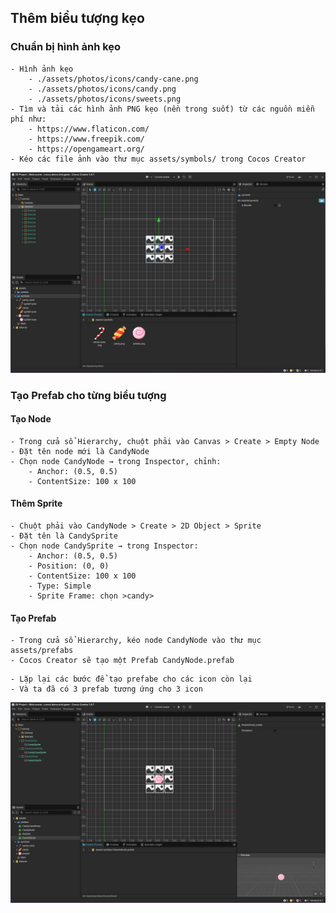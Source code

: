 
## Thêm biểu tượng kẹo

### Chuẩn bị hình ảnh kẹo

```
- Hình ảnh kẹo
    - ./assets/photos/icons/candy-cane.png
    - ./assets/photos/icons/candy.png
    - ./assets/photos/icons/sweets.png
- Tìm và tải các hình ảnh PNG kẹo (nền trong suốt) từ các nguồn miễn phí như:
    - https://www.flaticon.com/
    - https://www.freepik.com/
    - https://opengameart.org/
- Kéo các file ảnh vào thư mục assets/symbols/ trong Cocos Creator
```

![symbols](./assets/photos/add-icons/symbols.png)

### Tạo Prefab cho từng biểu tượng

#### Tạo Node

```
- Trong cửa sổ Hierarchy, chuột phải vào Canvas > Create > Empty Node
- Đặt tên node mới là CandyNode
- Chọn node CandyNode → trong Inspector, chỉnh: 
    - Anchor: (0.5, 0.5)
    - ContentSize: 100 x 100
```

#### Thêm Sprite

```
- Chuột phải vào CandyNode > Create > 2D Object > Sprite
- Đặt tên là CandySprite
- Chọn node CandySprite → trong Inspector: 
    - Anchor: (0.5, 0.5)
    - Position: (0, 0)
    - ContentSize: 100 x 100
    - Type: Simple
    - Sprite Frame: chọn >candy>
```

#### Tạo Prefab

```
- Trong cửa sổ Hierarchy, kéo node CandyNode vào thư mục assets/prefabs
- Cocos Creator sẽ tạo một Prefab CandyNode.prefab
```

```
- Lặp lại các bước để tạo prefabe cho các icon còn lại
- Và ta đã có 3 prefab tương ứng cho 3 icon
```

![create-prefab-icon](./assets/photos/add-icons/create-prefab-icon.png)

